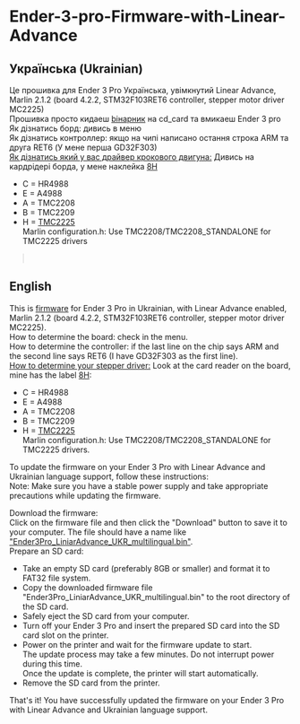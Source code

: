 # Ender-3-pro-Firmware-with-Linear-Advance<br>
## Українська (Ukrainian)
Це прошивка для Ender 3 Pro Українська, увімкнутий Linear Advance, Marlin 2.1.2  (board 4.2.2, STM32F103RET6 controller,  stepper motor driver MC2225)<br>
Прошивка просто кидаеш [bінарник](https://github.com/Mykhailo1986/Ender-3-pro-Firmware-with-Linear-Advance/realice) на cd_card тa вмикаеш Ender 3 pro<br>
Як дізнатись борд: дивись в меню <br>
Як дізнатись контроллер:  якщо на чипі написано остання строка ARM  та друга RET6 (У мене перша GD32F303)<br>
[Як дізнатись який у вас драйвер крокового двигуна:](https://www.reddit.com/r/ender3/comments/uh02go/cant_identify_stepper_drivers_on_creality_422/)
Дивись на кардрідері борда, у мене наклейка [8Н](https://i.redd.it/need-help-identifying-stepper-driver-on-ender-3-pro-v4-2-2-v0-77bqmpqype891.jpg)<br>
  -  C = HR4988
  -  E = A4988
  -  A = TMC2208
  -  B = TMC2209
  -  H = [TMC2225](https://www.youmaketech.com/wp-content/uploads/2022/01/TMC2225-Specifications.pdf)<br>
Marlin configuration.h: Use TMC2208/TMC2208_STANDALONE for TMC2225 drivers
><br>

## English
This is [firmware](https://github.com/Mykhailo1986/Ender-3-pro-Firmware-with-Linear-Advance/realice) for Ender 3 Pro in Ukrainian, with Linear Advance enabled, Marlin 2.1.2 (board 4.2.2, STM32F103RET6 controller, stepper motor driver MC2225).<br>
How to determine the board: check in the menu.<br>
How to determine the controller: if the last line on the chip says ARM and the second line says RET6 (I have GD32F303 as the first line).<br>
[How to determine your stepper driver:](https://www.reddit.com/r/ender3/comments/uh02go/cant_identify_stepper_drivers_on_creality_422/)
Look at the card reader on the board, mine has the label [8Н](https://i.redd.it/need-help-identifying-stepper-driver-on-ender-3-pro-v4-2-2-v0-77bqmpqype891.jpg):<br>
- C = HR4988
- E = A4988
- A = TMC2208
- B = TMC2209
- H = [TMC2225](https://www.youmaketech.com/wp-content/uploads/2022/01/TMC2225-Specifications.pdf)<br>
Marlin configuration.h: Use TMC2208/TMC2208_STANDALONE for TMC2225 drivers.<br>

To update the firmware on your Ender 3 Pro with Linear Advance and Ukrainian language support, follow these instructions:<br>
Note: Make sure you have a stable power supply and take appropriate precautions while updating the firmware.<br>

Download the firmware:<br>
Click on the firmware file and then click the "Download" button to save it to your computer. The file should have a name like ["Ender3Pro_LiniarAdvance_UKR_multilingual.bin"](https://github.com/Mykhailo1986/Ender-3-pro-Firmware-with-Linear-Advance/blob/main/Ender3Pro_LiniarAdvance_UKR_multilingual.bin).<br>
Prepare an SD card:<br>

- Take an empty SD card (preferably 8GB or smaller) and format it to FAT32 file system.
- Copy the downloaded firmware file "Ender3Pro_LiniarAdvance_UKR_multilingual.bin" to the root directory of the SD card.
- Safely eject the SD card from your computer.
- Turn off your Ender 3 Pro and insert the prepared SD card into the SD card slot on the printer.
- Power on the printer and wait for the firmware update to start.<br>
The update process may take a few minutes. Do not interrupt power during this time.<br>
Once the update is complete, the printer will start automatically.
- Remove the SD card from the printer.

That's it! You have successfully updated the firmware on your Ender 3 Pro with Linear Advance and Ukrainian language support.


